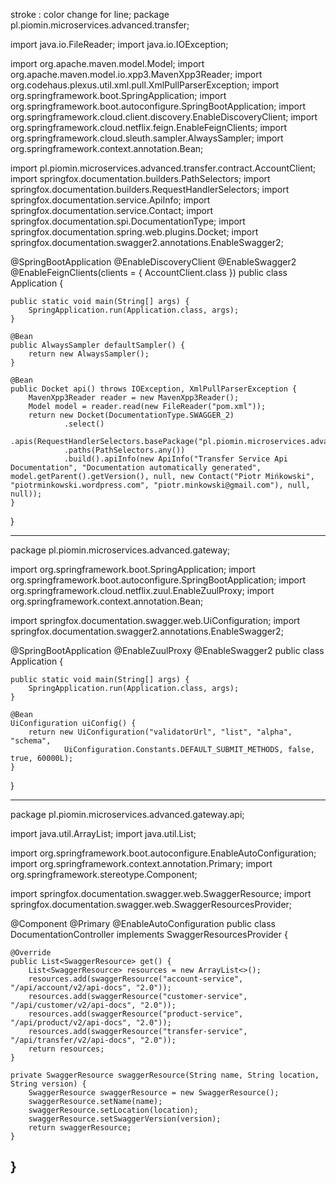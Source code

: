 stroke : color change for line;
package pl.piomin.microservices.advanced.transfer;

import java.io.FileReader;
import java.io.IOException;

import org.apache.maven.model.Model;
import org.apache.maven.model.io.xpp3.MavenXpp3Reader;
import org.codehaus.plexus.util.xml.pull.XmlPullParserException;
import org.springframework.boot.SpringApplication;
import org.springframework.boot.autoconfigure.SpringBootApplication;
import org.springframework.cloud.client.discovery.EnableDiscoveryClient;
import org.springframework.cloud.netflix.feign.EnableFeignClients;
import org.springframework.cloud.sleuth.sampler.AlwaysSampler;
import org.springframework.context.annotation.Bean;

import pl.piomin.microservices.advanced.transfer.contract.AccountClient;
import springfox.documentation.builders.PathSelectors;
import springfox.documentation.builders.RequestHandlerSelectors;
import springfox.documentation.service.ApiInfo;
import springfox.documentation.service.Contact;
import springfox.documentation.spi.DocumentationType;
import springfox.documentation.spring.web.plugins.Docket;
import springfox.documentation.swagger2.annotations.EnableSwagger2;

@SpringBootApplication
@EnableDiscoveryClient
@EnableSwagger2
@EnableFeignClients(clients = { AccountClient.class })
public class Application {

	public static void main(String[] args) {
		SpringApplication.run(Application.class, args);
	}
	
	@Bean
	public AlwaysSampler defaultSampler() {
		return new AlwaysSampler();
	}
	
	@Bean
	public Docket api() throws IOException, XmlPullParserException {
        MavenXpp3Reader reader = new MavenXpp3Reader();
        Model model = reader.read(new FileReader("pom.xml"));
        return new Docket(DocumentationType.SWAGGER_2)  
                .select() 
                .apis(RequestHandlerSelectors.basePackage("pl.piomin.microservices.advanced.transfer.api"))
                .paths(PathSelectors.any())                          
                .build().apiInfo(new ApiInfo("Transfer Service Api Documentation", "Documentation automatically generated", model.getParent().getVersion(), null, new Contact("Piotr Mińkowski", "piotrminkowski.wordpress.com", "piotr.minkowski@gmail.com"), null, null));
	}
    
}


--------------------------------------------------------------------

package pl.piomin.microservices.advanced.gateway;

import org.springframework.boot.SpringApplication;
import org.springframework.boot.autoconfigure.SpringBootApplication;
import org.springframework.cloud.netflix.zuul.EnableZuulProxy;
import org.springframework.context.annotation.Bean;

import springfox.documentation.swagger.web.UiConfiguration;
import springfox.documentation.swagger2.annotations.EnableSwagger2;

@SpringBootApplication
@EnableZuulProxy
@EnableSwagger2
public class Application {

	public static void main(String[] args) {
		SpringApplication.run(Application.class, args);
	}

	@Bean
	UiConfiguration uiConfig() {
		return new UiConfiguration("validatorUrl", "list", "alpha", "schema",
				UiConfiguration.Constants.DEFAULT_SUBMIT_METHODS, false, true, 60000L);
	}
	
}

----------------------------------------------------------------------------------------------------

package pl.piomin.microservices.advanced.gateway.api;

import java.util.ArrayList;
import java.util.List;

import org.springframework.boot.autoconfigure.EnableAutoConfiguration;
import org.springframework.context.annotation.Primary;
import org.springframework.stereotype.Component;

import springfox.documentation.swagger.web.SwaggerResource;
import springfox.documentation.swagger.web.SwaggerResourcesProvider;

@Component
@Primary
@EnableAutoConfiguration
public class DocumentationController implements SwaggerResourcesProvider {

	@Override
	public List<SwaggerResource> get() {
		List<SwaggerResource> resources = new ArrayList<>();
		resources.add(swaggerResource("account-service", "/api/account/v2/api-docs", "2.0"));
		resources.add(swaggerResource("customer-service", "/api/customer/v2/api-docs", "2.0"));
		resources.add(swaggerResource("product-service", "/api/product/v2/api-docs", "2.0"));
		resources.add(swaggerResource("transfer-service", "/api/transfer/v2/api-docs", "2.0"));
		return resources;
	}

	private SwaggerResource swaggerResource(String name, String location, String version) {
		SwaggerResource swaggerResource = new SwaggerResource();
		swaggerResource.setName(name);
		swaggerResource.setLocation(location);
		swaggerResource.setSwaggerVersion(version);
		return swaggerResource;
	}

}
--------------------------------------------------------------------------------------
